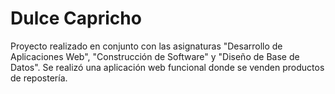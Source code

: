 # Dulce Capricho
 Proyecto realizado en conjunto con las asignaturas "Desarrollo de Aplicaciones Web", "Construcción de Software" y "Diseño de Base de Datos". Se realizó una aplicación web funcional donde se venden productos de repostería.
